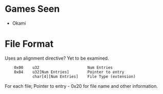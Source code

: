 # Games Seen #

  * Okami


# File Format #

Uses an alignment directive? Yet to be examined.

```
    0x00    u32                     Num Entries
    0x04    u32[Num Entries]        Pointer to entry
            char[4][Num Entries]    File Type (extension)
```

For each file; Pointer to entry - 0x20 for file name and other information.